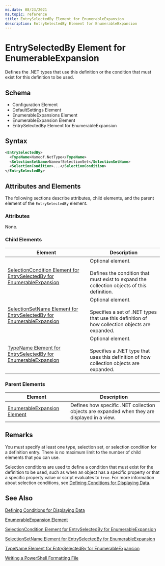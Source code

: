 ```yaml
---
ms.date: 08/23/2021
ms.topic: reference
title: EntrySelectedBy Element for EnumerableExpansion
description: EntrySelectedBy Element for EnumerableExpansion
---
```

# EntrySelectedBy Element for EnumerableExpansion

Defines the .NET types that use this definition or the condition that must exist for this definition
to be used.

## Schema

- Configuration Element
- DefaultSettings Element
- EnumerableExpansions Element
- EnumerableExpansion Element
- EntrySelectedBy Element for EnumerableExpansion

## Syntax

```xml
<EntrySelectedBy>
  <TypeName>Nameof.NetType</TypeName>
  <SelectionSetName>NameofSelectionSet</SelectionSetName>
  <SelectionCondition>...</SelectionCondition>
</EntrySelectedBy>
```

## Attributes and Elements

The following sections describe attributes, child elements, and the parent element of the
`EntrySelectedBy` element.

### Attributes

None.

### Child Elements

|Element|Description|
|-------------|-----------------|
|[SelectionCondition Element for EntrySelectedBy for EnumerableExpansion](./selectioncondition-element-for-entryselectedby-for-enumerableexpansion-format.md)|Optional element.<br /><br /> Defines the condition that must exist to expand the collection objects of this definition.|
|[SelectionSetName Element for EntrySelectedBy for EnumerableExpansion](./selectionsetname-element-for-entryselectedby-for-enumerableexpansion-format.md)|Optional element.<br /><br /> Specifies a set of .NET types that use this definition of how collection objects are expanded.|
|[TypeName Element for EntrySelectedBy for EnumerableExpansion](./typename-element-for-entryselectedby-for-enumerableexpansion-format.md)|Optional element.<br /><br /> Specifies a .NET type that uses this definition of how collection objects are expanded.|

### Parent Elements

|Element|Description|
|-------------|-----------------|
|[EnumerableExpansion Element](./enumerableexpansion-element-format.md)|Defines how specific .NET collection objects are expanded when they are displayed in a view.|

## Remarks

You must specify at least one type, selection set, or selection condition for a definition entry.
There is no maximum limit to the number of child elements that you can use.

Selection conditions are used to define a condition that must exist for the definition to be used,
such as when an object has a specific property or that a specific property value or script evaluates
to `true`. For more information about selection conditions, see [Defining Conditions for Displaying Data](./defining-conditions-for-displaying-data.md).

## See Also

[Defining Conditions for Displaying Data](./defining-conditions-for-displaying-data.md)

[EnumerableExpansion Element](./enumerableexpansion-element-format.md)

[SelectionCondition Element for EntrySelectedBy for EnumerableExpansion](./selectioncondition-element-for-entryselectedby-for-enumerableexpansion-format.md)

[SelectionSetName Element for EntrySelectedBy for EnumerableExpansion](./selectionsetname-element-for-entryselectedby-for-enumerableexpansion-format.md)

[TypeName Element for EntrySelectedBy for EnumerableExpansion](./typename-element-for-entryselectedby-for-enumerableexpansion-format.md)

[Writing a PowerShell Formatting File](./writing-a-powershell-formatting-file.md)
